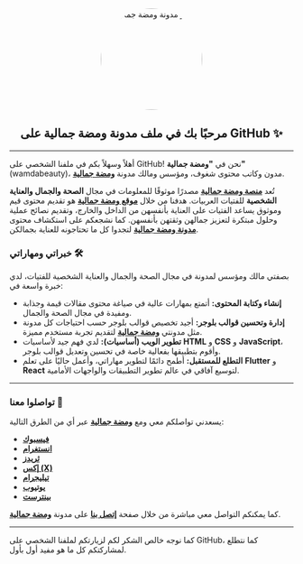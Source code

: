 <div align="center">
  <img src="https://avatars.github.com/" alt="شعار مدونة ومضة جمالية" width="180" height="180" style="border-radius: 50%;">
  <h2>مرحبًا بك في ملف مدونة ومضة جمالية على GitHub ✨</h2>
</div>

---

أهلاً وسهلاً بكم في ملفنا الشخصي على GitHub! نحن في **"ومضة جمالية"** (wamdabeauty)، مدون وكاتب محتوى شغوف، ومؤسس ومالك مدونة **[ومضة جمالية](https://www.wamdabeauty.com/)**.

تُعد **[منصة ومضة جمالية](https://www.wamdabeauty.com/)** مصدرًا موثوقًا للمعلومات في مجال **الصحة والجمال والعناية الشخصية** للفتيات العربيات.
هدفنا من خلال **[موقع ومضة جمالية](https://www.wamdabeauty.com/)** هو تقديم محتوى قيم وموثوق يساعد الفتيات على العناية بأنفسهن من الداخل والخارج، وتقديم نصائح عملية وحلول مبتكرة لتعزيز جمالهن وثقتهن بأنفسهن.
كما نشجعكم على استكشاف محتوى **[مدونة ومضة جمالية](https://www.wamdabeauty.com/)** لتجدوا كل ما تحتاجونه للعناية بجمالكن.

### خبراتي ومهاراتي 🛠️

بصفتي مالك ومؤسس لمدونة في مجال الصحة والجمال والعناية الشخصية للفتيات، لدي خبرة واسعة في:

* **إنشاء وكتابة المحتوى:** أتمتع بمهارات عالية في صياغة محتوى مقالات قيمة وجذابة ومفيدة في مجال الصحة والجمال.
* **إدارة وتحسين قوالب بلوجر:** أجيد تخصيص قوالب بلوجر حسب احتياجات كل مدونة مثل مدونتي **[ومضة جمالية](https://www.wamdabeauty.com/)** لتقديم تجربة مستخدم مميزة.
* **تطوير الويب (أساسيات):** لدي فهم جيد لأساسيات **HTML** و **CSS** و **JavaScript**، وأقوم بتطبيقها بفعالية خاصة في تحسين وتعديل قوالب بلوجر.
* **التطلع للمستقبل:** أطمح دائمًا لتطوير مهاراتي، وأعمل حاليًا على تعلم **Flutter** و **React** لتوسيع آفاقي في عالم تطوير التطبيقات والواجهات الأمامية.

---

### تواصلوا معنا 📧

يسعدني تواصلكم معي ومع **[ومضة جمالية](https://www.wamdabeauty.com/)** عبر أي من الطرق التالية:

* **[فيسبوك](https://www.facebook.com/wamdabeauty)**
* **[انستغرام](https://www.instagram.com/wamdabeauty)**
* **[ثريدز](https://www.threads.com/wamdabeauty)**
* **[إكس (X)](https://x.com/wamdabeauty)**
* **[تيليجرام](https://t.me/wamdabeauty)**
* **[يوتيوب](https://www.youtube.com/wamdabeauty)**
* **[بينترست](https://www.pinterest.com/wamdabeauty)**

كما يمكنكم التواصل معي مباشرة من خلال صفحة **[إتصل بنا](https://www.wamdabeauty.com/p/contact-us.html)** على مدونة **[ومضة جمالية](https://www.wamdabeauty.com/)**.

---

كما نوجه خالص الشكر لكم لزيارتكم لملفنا الشخصي على GitHub، كما نتطلع لمشاركتكم كل ما هو مفيد أول بأول.
